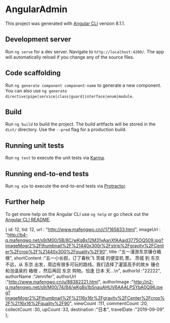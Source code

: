 # AngularAdmin

This project was generated with [Angular CLI](https://github.com/angular/angular-cli) version 8.1.1.

## Development server

Run `ng serve` for a dev server. Navigate to `http://localhost:4200/`. The app will automatically reload if you change any of the source files.

## Code scaffolding

Run `ng generate component component-name` to generate a new component. You can also use `ng generate directive|pipe|service|class|guard|interface|enum|module`.

## Build

Run `ng build` to build the project. The build artifacts will be stored in the `dist/` directory. Use the `--prod` flag for a production build.

## Running unit tests

Run `ng test` to execute the unit tests via [Karma](https://karma-runner.github.io).

## Running end-to-end tests

Run `ng e2e` to execute the end-to-end tests via [Protractor](http://www.protractortest.org/).

## Further help

To get more help on the Angular CLI use `ng help` or go check out the [Angular CLI README](https://github.com/angular/angular-cli/blob/master/README.md).


{
  id: 12,
  tid: 12,
  url : "http://www.mafengwo.cn/i/17165833.html",
  imageUrl : "http://b4-q.mafengwo.net/s9/M00/5B/8C/wKgBs12M31yAanXfAAaid3775OQ509.jpg?imageMogr2%2Fthumbnail%2F%21440x300r%2Fstrip%2Fgravity%2FCenter%2Fcrop%2F%21440x300%2Fquality%2F90",
  title :"五一漫游东京镰仓箱根",
  shortContent :"五一小长假，订了春秋飞 茨城 的便宜机 票。 茨城 到 东京 不远，从 东京 出发，周边有很多可玩的路线。我们选择了灌篮高手的故乡 镰仓 和泡温泉的 箱根 ，然后再回 东京 购物。恰逢 日本 天...\n",
  authorId :"22222",
  authorName :"Jennifer",
  authorUrl :"http://www.mafengwo.cn/u/88382221.html",
  authorImage :"http://n2-q.mafengwo.net/s9/M00/74/B4/wKgBs1bSnauAHUV6AAALPSYbA0Q96.jpeg?imageMogr2%2Fthumbnail%2F%2116x16r%2Fgravity%2FCenter%2Fcrop%2F%2116x16%2Fquality%2F90",
  viewCount :111,
  commentCount :20,
  collectCount :30,
  upCount :33,
  destination :"日本",
  travelDate :"2019-09-09"
};
